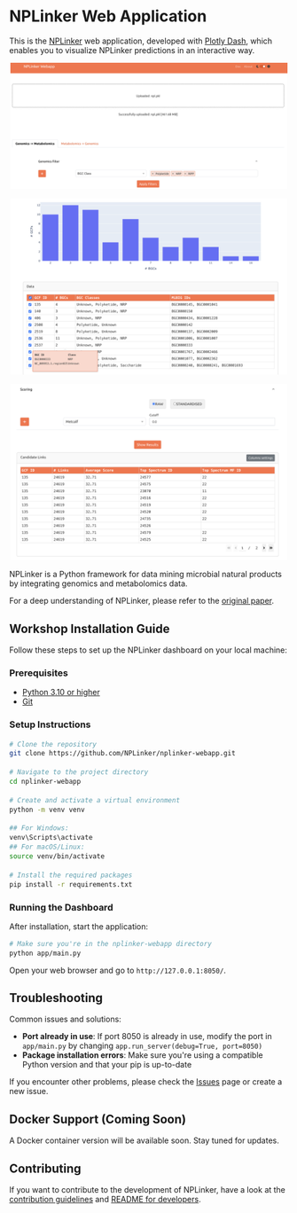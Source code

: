 # NPLinker Web Application

This is the [NPLinker](https://nplinker.github.io/nplinker/latest/) web application, developed with [Plotly Dash](https://dash.plotly.com/), which enables you to visualize NPLinker predictions in an interactive way.

<p align="center">
  <img src="app/assets/dash1.png" width="500" alt="Dashboard Screenshot 1">
</p>

<p align="center">
  <img src="app/assets/dash2.png" width="500" alt="Dashboard Screenshot 2">
</p>

<p align="center">
  <img src="app/assets/dash3.png" width="500" alt="Dashboard Screenshot 3">
</p>


NPLinker is a Python framework for data mining microbial natural products by integrating genomics and metabolomics data.

For a deep understanding of NPLinker, please refer to the [original paper](paper_link_here).

## Workshop Installation Guide

Follow these steps to set up the NPLinker dashboard on your local machine:

### Prerequisites

- [Python 3.10 or higher](https://www.python.org/downloads/)
- [Git](https://git-scm.com/downloads)

### Setup Instructions
   
```bash
# Clone the repository
git clone https://github.com/NPLinker/nplinker-webapp.git

# Navigate to the project directory
cd nplinker-webapp

# Create and activate a virtual environment
python -m venv venv

## For Windows:
venv\Scripts\activate
## For macOS/Linux:
source venv/bin/activate

# Install the required packages
pip install -r requirements.txt
```

### Running the Dashboard

After installation, start the application:

```bash
# Make sure you're in the nplinker-webapp directory
python app/main.py
```

Open your web browser and go to `http://127.0.0.1:8050/`.

## Troubleshooting

Common issues and solutions:

- **Port already in use**: If port 8050 is already in use, modify the port in `app/main.py` by changing `app.run_server(debug=True, port=8050)`
- **Package installation errors**: Make sure you're using a compatible Python version and that your pip is up-to-date

If you encounter other problems, please check the [Issues](https://github.com/NPLinker/nplinker-webapp/issues) page or create a new issue.

## Docker Support (Coming Soon)

A Docker container version will be available soon. Stay tuned for updates.

## Contributing

If you want to contribute to the development of NPLinker, have a look at the [contribution guidelines](CONTRIBUTING.md) and [README for developers](README.dev.md).
